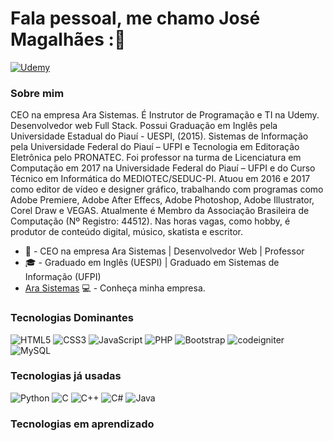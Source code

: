 # Fala pessoal, me chamo José Magalhães :👋

[<img alt="Udemy" src="https://img.shields.io/badge/Udemy%20-%23EA5252.svg?&style=for-the-badge&logo=Udemy&logoColor=white"/>](https://www.udemy.com/user/jose-de-sousa-magalhaes/)


### Sobre mim
CEO na empresa Ara Sistemas. É Instrutor de Programação e TI na Udemy. Desenvolvedor web Full Stack. Possui Graduação em Inglês pela Universidade Estadual do Piauí - UESPI, (2015). Sistemas de Informação pela Universidade Federal do Piauí – UFPI e Tecnologia em Editoração Eletrônica pelo PRONATEC. Foi professor na turma de Licenciatura em Computação em 2017 na Universidade Federal do Piauí – UFPI e do Curso Técnico em Informática do MEDIOTEC/SEDUC-PI. Atuou em 2016 e 2017 como editor de vídeo e designer gráfico, trabalhando com programas como Adobe Premiere, Adobe After Effecs, Adobe Photoshop, Adobe Illustrator, Corel Draw e VEGAS. Atualmente é Membro da Associação Brasileira de Computação (Nº Registro: 44512). Nas horas vagas, como hobby, é produtor de conteúdo digital, músico, skatista e escritor. 

- 💼 - CEO na empresa Ara Sistemas | Desenvolvedor Web | Professor
- 🎓  - Graduado em Inglês (UESPI) | Graduado em Sistemas de Informação (UFPI)
- [Ara Sistemas](https://www.arasistemas.com.br/) 💻 - Conheça minha empresa.

### Tecnologias Dominantes
<img alt="HTML5" src="https://img.shields.io/badge/html5%20-%23E34F26.svg?&style=for-the-badge&logo=html5&logoColor=white"/> <img alt="CSS3" src="https://img.shields.io/badge/css3%20-%231572B6.svg?&style=for-the-badge&logo=css3&logoColor=white"/> <img alt="JavaScript" src="https://img.shields.io/badge/javascript%20-%23323330.svg?&style=for-the-badge&logo=javascript&logoColor=%23F7DF1E"/> <img alt="PHP" src="https://img.shields.io/badge/php-%23777BB4.svg?&style=for-the-badge&logo=php&logoColor=white"/> <img alt="Bootstrap" src="https://img.shields.io/badge/bootstrap%20-%23563D7C.svg?&style=for-the-badge&logo=bootstrap&logoColor=white"/> <img alt="codeigniter" src="https://img.shields.io/badge/Codeigniter-EF4223?style=for-the-badge&logo=codeigniter&logoColor=white" /> <img alt="MySQL" src="https://img.shields.io/badge/mysql-%2300f.svg?&style=for-the-badge&logo=mysql&logoColor=white"/>

### Tecnologias já usadas
<img alt="Python" src="https://img.shields.io/badge/python%20-%2314354C.svg?&style=for-the-badge&logo=python&logoColor=white"/> <img alt="C" src="https://img.shields.io/badge/c%20-%2300599C.svg?&style=for-the-badge&logo=c&logoColor=white"/> <img alt="C++" src="https://img.shields.io/badge/c++%20-%2300599C.svg?&style=for-the-badge&logo=c%2B%2B&ogoColor=white"/> <img alt="C#" src="https://img.shields.io/badge/c%23%20-%23239120.svg?&style=for-the-badge&logo=c-sharp&logoColor=white"/> <img alt="Java" src="https://img.shields.io/badge/java-%23ED8B00.svg?&style=for-the-badge&logo=java&logoColor=white"/> 

### Tecnologias em aprendizado
